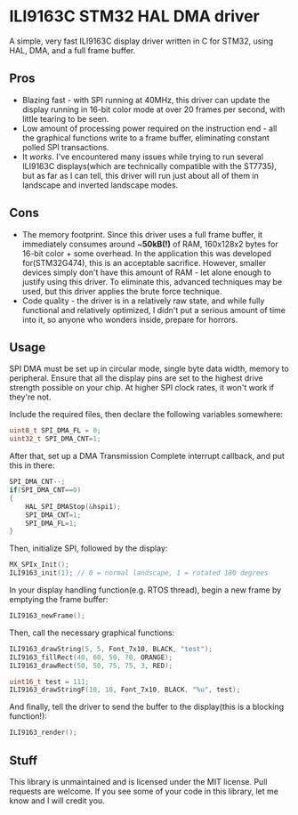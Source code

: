 

# ILI9163C STM32 HAL DMA driver
A simple, very fast ILI9163C display driver written in C for STM32, using HAL, DMA, and a full frame buffer.
## Pros

- Blazing fast - with SPI running at 40MHz, this driver can update the display running in 16-bit color mode at over 20 frames per second, with little tearing to be seen.
- Low amount of processing power required on the instruction end - all the graphical functions write to a frame buffer, eliminating constant polled SPI transactions.
- It *works*. I've encountered many issues while trying to run several ILI9163C displays(which are technically compatible with the ST7735), but as far as I can tell, this driver will run just about all of them in landscape and inverted landscape modes.

## Cons

- The memory footprint. Since this driver uses a full frame buffer, it immediately consumes around ~**50kB(!)** of RAM, 160x128x2 bytes for 16-bit color + some overhead. In the application this was developed for(STM32G474), this is an acceptable sacrifice. However, smaller devices simply don't have this amount of RAM - let alone enough to justify using this driver.
To eliminate this, advanced techniques may be used, but this driver applies the brute force technique.
- Code quality - the driver is in a relatively raw state, and while fully functional and relatively optimized, I didn't put a serious amount of time into it, so anyone who wonders inside, prepare for horrors.

## Usage
SPI DMA must be set up in circular mode, single byte data width, memory to peripheral. Ensure that all the display pins are set to the highest drive strength possible on your chip. At higher SPI clock rates, it won't work if they're not.

Include the required files, then declare the following variables somewhere:
```C
uint8_t SPI_DMA_FL = 0;
uint32_t SPI_DMA_CNT=1;
```
After that, set up a DMA Transmission Complete interrupt callback, and put this in there:
```C
SPI_DMA_CNT--;
if(SPI_DMA_CNT==0)
{
	HAL_SPI_DMAStop(&hspi1);
	SPI_DMA_CNT=1;
	SPI_DMA_FL=1;
}
```

Then, initialize SPI, followed by the display:
```C
MX_SPIx_Init();
ILI9163_init(1); // 0 = normal landscape, 1 = rotated 180 degrees
```
In your display handling function(e.g. RTOS thread), begin a new frame by emptying the frame buffer:
```C
ILI9163_newFrame();
```
Then, call the necessary graphical functions:
```C
ILI9163_drawString(5, 5, Font_7x10, BLACK, "test");
ILI9163_fillRect(40, 60, 50, 70, ORANGE);
ILI9163_drawRect(50, 50, 75, 75, 3, RED);

uint16_t test = 111;
ILI9163_drawStringF(10, 10, Font_7x10, BLACK, "%u", test);
```
And finally, tell the driver to send the buffer to the display(this is a blocking function!):
```C
ILI9163_render();
```

## Stuff
This library is unmaintained and is licensed under the MIT license. Pull requests are welcome.
If you see some of your code in this library, let me know and I will credit you.
